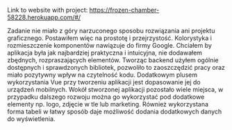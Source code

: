 Link to website with project: https://frozen-chamber-58228.herokuapp.com/#/

Zadanie nie miało z góry narzuconego sposobu rozwiązania ani projektu graficznego. Postawiłem więc na prostotę i przejrzystość. Kolorystyka i rozmieszczenie komponentów nawiązuje do firmy Google. Chciałem by aplikacja była jak najbardziej praktyczna i intuicyjna, nie dodawałem zbędnych, rozpraszających elementów. Tworząc backend użyłem ogólnie dostępnych i sprawdzonych bibliotek, pozwoliło to zaoszczędzić pracy oraz miało pozytywny wpływ na czytelność kodu. Dodatkowym plusem wykorzystania Vue przy tworzeniu aplikacji jest dopasowanie jej do urządzeń mobilnych. Wokół stworzonej aplikacji pozostało wiele miejsca, w przypadku dalszego rozwoju można go wykorzystać pod dodatkowe elementy np. logo, zdjęcie w tle lub marketing. Również wykorzystana forma tabeli w łatwy sposób daje możliwość dodania dodatkowych danych do wyświetlenia.
